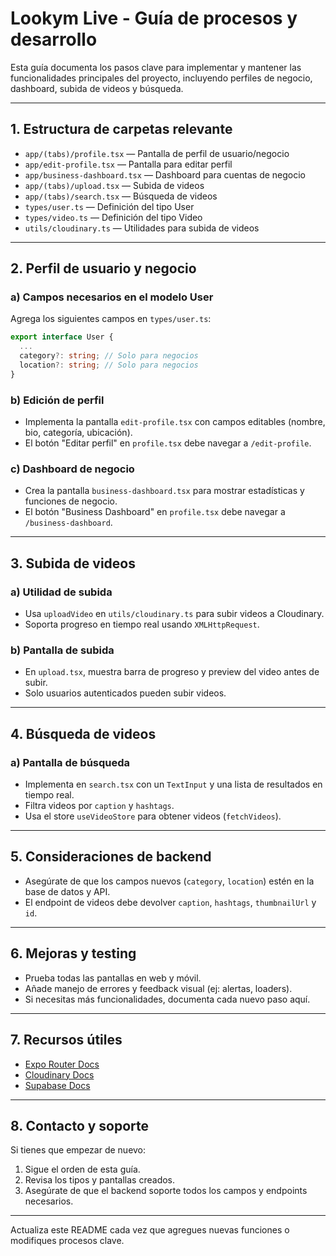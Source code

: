 # Lookym Live - Guía de procesos y desarrollo

Esta guía documenta los pasos clave para implementar y mantener las funcionalidades principales del proyecto, incluyendo perfiles de negocio, dashboard, subida de videos y búsqueda.

---

## 1. Estructura de carpetas relevante

- `app/(tabs)/profile.tsx` — Pantalla de perfil de usuario/negocio
- `app/edit-profile.tsx` — Pantalla para editar perfil
- `app/business-dashboard.tsx` — Dashboard para cuentas de negocio
- `app/(tabs)/upload.tsx` — Subida de videos
- `app/(tabs)/search.tsx` — Búsqueda de videos
- `types/user.ts` — Definición del tipo User
- `types/video.ts` — Definición del tipo Video
- `utils/cloudinary.ts` — Utilidades para subida de videos

---

## 2. Perfil de usuario y negocio

### a) Campos necesarios en el modelo User

Agrega los siguientes campos en `types/user.ts`:

```ts
export interface User {
  ...
  category?: string; // Solo para negocios
  location?: string; // Solo para negocios
}
```

### b) Edición de perfil

- Implementa la pantalla `edit-profile.tsx` con campos editables (nombre, bio, categoría, ubicación).
- El botón "Editar perfil" en `profile.tsx` debe navegar a `/edit-profile`.

### c) Dashboard de negocio

- Crea la pantalla `business-dashboard.tsx` para mostrar estadísticas y funciones de negocio.
- El botón "Business Dashboard" en `profile.tsx` debe navegar a `/business-dashboard`.

---

## 3. Subida de videos

### a) Utilidad de subida

- Usa `uploadVideo` en `utils/cloudinary.ts` para subir videos a Cloudinary.
- Soporta progreso en tiempo real usando `XMLHttpRequest`.

### b) Pantalla de subida

- En `upload.tsx`, muestra barra de progreso y preview del video antes de subir.
- Solo usuarios autenticados pueden subir videos.

---

## 4. Búsqueda de videos

### a) Pantalla de búsqueda

- Implementa en `search.tsx` con un `TextInput` y una lista de resultados en tiempo real.
- Filtra videos por `caption` y `hashtags`.
- Usa el store `useVideoStore` para obtener videos (`fetchVideos`).

---

## 5. Consideraciones de backend

- Asegúrate de que los campos nuevos (`category`, `location`) estén en la base de datos y API.
- El endpoint de videos debe devolver `caption`, `hashtags`, `thumbnailUrl` y `id`.

---

## 6. Mejoras y testing

- Prueba todas las pantallas en web y móvil.
- Añade manejo de errores y feedback visual (ej: alertas, loaders).
- Si necesitas más funcionalidades, documenta cada nuevo paso aquí.

---

## 7. Recursos útiles

- [Expo Router Docs](https://docs.expo.dev/router/introduction/)
- [Cloudinary Docs](https://cloudinary.com/documentation)
- [Supabase Docs](https://supabase.com/docs)

---

## 8. Contacto y soporte

Si tienes que empezar de nuevo:

1. Sigue el orden de esta guía.
2. Revisa los tipos y pantallas creados.
3. Asegúrate de que el backend soporte todos los campos y endpoints necesarios.

---

Actualiza este README cada vez que agregues nuevas funciones o modifiques procesos clave.

